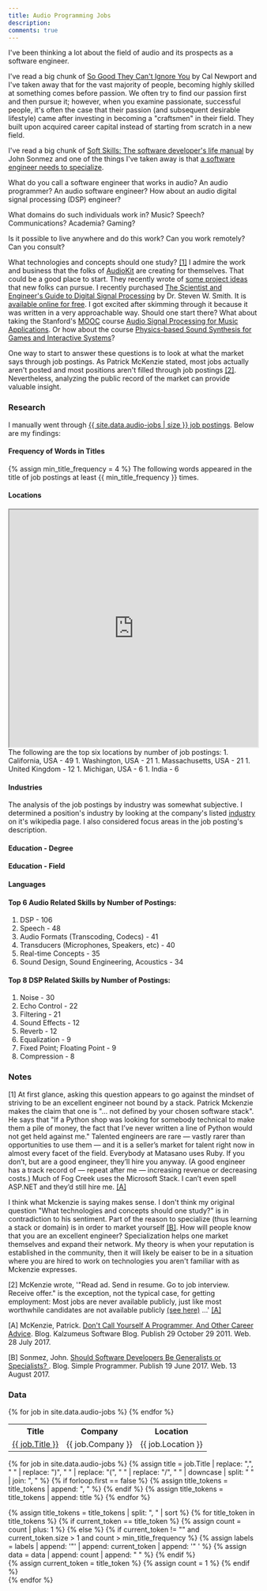 ```yaml
---
title: Audio Programming Jobs
description: 
comments: true
---
```


I've been thinking a lot about the field of audio and its prospects as a software engineer.

I've read a big chunk of [So Good They Can't Ignore You][so-good-they-cant-ignore-you] by Cal Newport and I've taken away that for the vast majority of people, becoming highly skilled at something comes before passion.  We often try to find our passion first and then pursue it; however, when you examine passionate, successful people, it's often the case that their passion (and subsequent desirable lifestyle) came after investing in becoming a "craftsmen" in their field.  They built upon acquired career capital instead of starting from scratch in a new field.

I've read a big chunk of [Soft Skills: The software developer's life manual][soft-skills-sonmez] by John Sonmez and one of the things I've taken away is that [a software engineer needs to specialize][generalists-specialists].

What do you call a software engineer that works in audio?  An audio programmer?  An audio software engineer?  How about an audio digital signal processing (DSP) engineer?

What domains do such individuals work in? Music? Speech? Communications?  Academia?  Gaming?

Is it possible to live anywhere and do this work?  Can you work remotely?  Can you consult?

What technologies and concepts should one study?  [[1]](#1-note)  I admire the work and business that the folks of [AudioKit][audio-kit] are creating for themselves.  That could be a good place to start.  They recently wrote of [some project ideas][audio-kit-projects] that new folks can pursue.  I recently purchased [The Scientist and Engineer's Guide to Digital Signal Processing][dsp-guide-amazon] by Dr. Steven W. Smith.  It is [available online for free][dsp-guide-site].  I got excited after skimming through it because it was written in a very approachable way.  Should one start there?  What about taking the Stanford's [MOOC][mooc] course [Audio Signal Processing for Music Applications][audio-signal-processing-course].  Or how about the course [Physics-based Sound Synthesis for Games and Interactive Systems][physics-sound-synthesis-course]?

One way to start to answer these questions is to look at what the market says through job postings.  As Patrick McKenzie stated, most jobs actually aren't posted and most positions aren't filled through job postings [[2]](#2-note).  Nevertheless, analyzing the public record of the market can provide valuable insight.

### Research

I manually went through [{{ site.data.audio-jobs | size }} job postings](#data).  Below are my findings:


#### Frequency of Words in Titles
{% assign min_title_frequency = 4 %}
The following words appeared in the title of job postings at least {{ min_title_frequency }} times.
<canvas id="title-token-frequencies"></canvas>

#### Locations
<iframe src="https://www.google.com/maps/d/embed?mid=15iWFbSMQD8Xs7caPrpaQ1HBpyLI" width="100%" height="480"></iframe>

<br/>
The following are the top six locations by number of job postings:
1. California, USA - 49
1. Washington, USA - 21
1. Massachusetts, USA - 21
1. United Kingdom - 12
1. Michigan, USA - 6
1. India - 6


#### Industries
The analysis of the job postings by industry was somewhat subjective.  I determined a position's industry by looking at the company's listed [industry][wikipedia-industries] on it's wikipedia page.  I also considered focus areas in the job posting's description.

<canvas id="industries-chart"></canvas>

#### Education - Degree
<canvas id="education-chart"></canvas>

#### Education - Field
<canvas id="education-field-chart"></canvas>

#### Languages
<canvas id="languages-chart"></canvas>

#### Top 6 Audio Related Skills by Number of Postings:
1. DSP - 106
1. Speech - 48
1. Audio Formats (Transcoding, Codecs) - 41
1. Transducers (Microphones, Speakers, etc) - 40
1. Real-time Concepts - 35
1. Sound Design, Sound Engineering, Acoustics - 34

#### Top 8 DSP Related Skills by Number of Postings:
1. Noise - 30
1. Echo Control - 22
1. Filtering - 21 
1. Sound Effects - 12
1. Reverb - 12
1. Equalization - 9
1. Fixed Point; Floating Point - 9
1. Compression - 8




[audio-kit]: http://audiokit.io/
[audio-kit-projects]: http://audiokitpro.com/project-ideas/
[audio-signal-processing-course]: http://online.stanford.edu/course/audio-signal-processing-music-applications-0
[dont-call-yourself-a-programmer-patio11]: http://www.kalzumeus.com/2011/10/28/dont-call-yourself-a-programmer/
[dsp-guide-amazon]: https://www.amazon.com/Scientist-Engineers-Digital-Signal-Processing/dp/0966017633
[dsp-guide-site]: http://www.dspguide.com/
[finding-great-developers]: https://www.joelonsoftware.com/2006/09/06/finding-great-developers-2/
[mooc]: https://en.wikipedia.org/wiki/Massive_open_online_course
[physics-sound-synthesis-course]: http://online.stanford.edu/course/physics-based-sound-synthesis-games-and-interactive-systems-0
[so-good-they-cant-ignore-you]: https://www.amazon.com/dp/1455509124
[soft-skills-sonmez]: https://www.amazon.com/Soft-Skills-software-developers-manual/dp/1617292397
[generalists-specialists]: https://simpleprogrammer.com/2017/06/19/generalists-specialists/
[wikipedia-industries]: https://en.wikipedia.org/wiki/Category:Industries
   
### Notes
[<a name="1-note">1</a>] At first glance, asking this question appears to go against the mindset of striving to be an excellent engineer not bound by a stack.  Patrick Mckenzie makes the claim that one is "... not defined by your chosen software stack".  He says that "If a Python shop was looking for somebody technical to make them a pile of money, the fact that I’ve never written a line of Python would not get held against me."  Talented engineers are rare — vastly rarer than opportunities to use them — and it is a seller’s market for talent right now in almost every facet of the field.  Everybody at Matasano uses Ruby.  If you don’t, but are a good engineer, they’ll hire you anyway.  (A good engineer has a track record of — repeat after me — increasing revenue or decreasing costs.)  Much of Fog Creek uses the Microsoft Stack.  I can’t even spell ASP.NET and they’d still hire me. [[A]](#A-citation)

I think what Mckenzie is saying makes sense.  I don't think my original question "What technologies and concepts should one study?" is in contradiction to his sentiment.  Part of the reason to specialize (thus learning a stack or domain) is in order to market yourself [[B]](#B-citation).  How will people know that you are an excellent engineer?  Specialization helps one market themselves and expand their network.  My theory is when your reputation is established in the community, then it will likely be eaiser to be in a situation where you are hired to work on technologies you aren't familiar with as Mckenzie expresses.

[<a name="2-note">2</a>] McKenzie wrote, '"Read ad.  Send in resume.  Go to job interview.  Receive offer." is the exception, not the typical case, for getting employment: Most jobs are never available publicly, just like most worthwhile candidates are not available publicly [(see here)][finding-great-developers] ...' [[A]](#A-citation)

[<a name="A-citation">A</a>] McKenzie, Patrick. [Don't Call Yourself A Programmer, And Other Career Advice][dont-call-yourself-a-programmer-patio11]. Blog. Kalzumeus Software Blog. Publish 29 October 29 2011. Web. 28 July 2017.

[<a name="B-citation">B</a>] Sonmez, John. [Should Software Developers Be Generalists or Specialists?
][generalists-specialists]. Blog. Simple Programmer. Publish 19 June 2017. Web. 13 August 2017.


### Data
<table>
   <tr>
      <th>Title</th>
      <th>Company</th>
      <th>Location</th>
   </tr>
   {% for job in site.data.audio-jobs %}
      <tr>
         <td><a href="{{ job.URL }}">{{ job.Title }}</a></td>
         <td>{{ job.Company }}</td>
         <td>{{ job.Location }}</td>
      </tr>
   {% endfor %}
</table>

<script src="js/Chart.bundle.min.js"></script>
{% for job in site.data.audio-jobs %}
   {% assign title = job.Title | replace: ",", " " | replace: ")", " " | replace: "(", " " | replace: "/", " " | downcase | split: " " | join: ", " %}
   {% if forloop.first == false %}
      {% assign title_tokens = title_tokens | append: ", " %}
   {% endif %}
   {% assign title_tokens = title_tokens | append: title %}
{% endfor %}

{% assign title_tokens = title_tokens | split: ", " | sort %}
{% for title_token in title_tokens %}
   {% if current_token == title_token %}
      {% assign count = count | plus: 1 %}
   {% else %}
      {% if current_token != "" and current_token.size > 1 and count > min_title_frequency %}
         {% assign labels = labels | append: '"' | append: current_token | append: '" ' %}
         {% assign data = data | append: count | append: " " %}
      {% endif %}      
      {% assign current_token = title_token %}
      {% assign count = 1 %}
   {% endif %}   
{% endfor %}

<script>
   var ctx = document.getElementById('title-token-frequencies').getContext('2d');
   var titleChart = new Chart(ctx, {
       type: 'bar',
       data: {
           labels: [ {{ labels | split: " " | join: ", " }} ],
           datasets: [{
               label: "Job Titles",
               backgroundColor: 'rgb(255, 99, 132)',
               borderColor: 'rgb(255, 99, 132)',
               data: [ {{ data | split: " " | join: ", " }} ],
           }]
       },
       options: {}
   });

   ctx = document.getElementById('industries-chart').getContext('2d');
   var titleChart = new Chart(ctx, {
       type: 'horizontalBar',
       data: {
           labels: [ "Games", "Music", "Communications", "Electronics", "Broadcast Media", "Mobile", "Health", "Social Networking", "Artificial Intelligence", "Voice / Speech", "Online Shopping", "Research & Development", "Audio Technology", "Semiconductors", "Home Automation", "Virtual Reality", "Internet", "Computer Hardware", "Computer Software", "Automotive", "Education", "Client Services" ],
           datasets: [{
               label: "Positions",
               backgroundColor: 'rgb(255, 99, 132)',
               borderColor: 'rgb(255, 99, 132)',
               data: [18, 25, 28, 69, 4, 13, 2, 2, 1, 21, 8, 23, 42, 36, 1, 11, 9, 43, 42, 4, 2, 2],
           }]
       },
       options: {}
   });   

   ctx = document.getElementById('languages-chart').getContext('2d');
   var titleChart = new Chart(ctx, {
       type: 'horizontalBar',
       data: {
           labels: [ "C", "C++", "Matlab", "Python", "C#", "Java", "Swift", "Objective-C", "Assembly", "HTML", "CSS3", "Javascript", "Go", "Perl", "Tcl", "TensorFlow", "Torch", "Octave", "Verilog", "Ruby", "Shell Scripting", "VB" ],
           datasets: [{
               label: "Positions",
               backgroundColor: 'rgb(255, 99, 132)',
               borderColor: 'rgb(255, 99, 132)',
               data: [94, 91, 48, 37, 11, 15, 3, 9, 18, 1, 2, 4, 1, 7, 2, 5, 1, 2, 2, 2, 1, 1],
           }]
       },
       options: {}
   });

   ctx = document.getElementById('education-chart').getContext('2d');
   var titleChart = new Chart(ctx, {
       type: 'bar',
       data: {
           labels: [ "Bachelors", "Masters", "PhD", "Postdoctoral", "Equivalent Experience"],
           datasets: [{
               label: "Positions",
               backgroundColor: [ 
                'rgb(255, 99, 132)',
                'rgb(201, 203, 207)',
                'rgb(255, 159, 64)',
                'rgb(255, 205, 86)',
                'rgb(75, 192, 192)'],
               borderColor: 'rgb(255, 99, 132)',
               data: [84, 89, 37, 3, 25],
           }]
       },
       options: {}
   });
   ctx = document.getElementById('education-field-chart').getContext('2d');
   var titleChart = new Chart(ctx, {
       type: 'horizontalBar',
       data: {
           labels: [ "Computer Science", "Electrical Engineering", "Computer Engineering", "Engineering", "Related Field", "Mathematics", "Physics", "Digital Audio Signal Processing", "Software Engineering", "Music Technology", "Acoustics", "Statistics", "Audio Engineering", "Business", "Mechanical Engineering", "Electronic Engineering"],
           datasets: [{
               label: "Positions",
               backgroundColor: 'rgb(255, 99, 132)',
               borderColor: 'rgb(255, 99, 132)',
               data: [82, 65, 27, 15, 46, 9, 15, 17, 3, 1, 15, 1, 5, 2, 5, 4],
           }]
       },
       options: {}
   });
</script>
